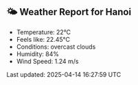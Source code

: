 <!-- WEATHER-START -->
## 🌤 Weather Report for Hanoi

- Temperature: 22°C
- Feels like: 22.45°C
- Conditions: overcast clouds
- Humidity: 84%
- Wind Speed: 1.24 m/s

Last updated: 2025-04-14 16:27:59 UTC
<!-- WEATHER-END -->
